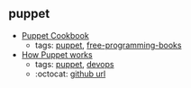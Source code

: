 puppet 
---
* [Puppet Cookbook](https://www.puppetcookbook.com/)
    * tags: [puppet](../tags/puppet.md), [free-programming-books](../tags/free-programming-books.md)
* [How Puppet works ](https://puppet.com/products/how-puppet-works)
    * tags: [puppet](../tags/puppet.md), [devops](../tags/devops.md)
    * :octocat: [github url](https://github.com/puppetlabs/puppet)
